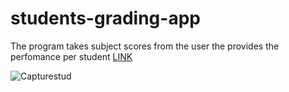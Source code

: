 # students-grading-app

The program takes subject scores from the user the provides the perfomance per student  [ LINK](https://students-grading.netlify.app/)

![Capturestud](https://github.com/ericomondi/js-student-grading-app/assets/139236060/b4e22cbf-885f-4b2f-9ac0-244fd636df9b)
